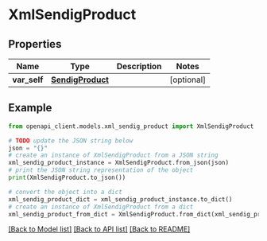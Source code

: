 # XmlSendigProduct


## Properties

Name | Type | Description | Notes
------------ | ------------- | ------------- | -------------
**var_self** | [**SendigProduct**](SendigProduct.md) |  | [optional] 

## Example

```python
from openapi_client.models.xml_sendig_product import XmlSendigProduct

# TODO update the JSON string below
json = "{}"
# create an instance of XmlSendigProduct from a JSON string
xml_sendig_product_instance = XmlSendigProduct.from_json(json)
# print the JSON string representation of the object
print(XmlSendigProduct.to_json())

# convert the object into a dict
xml_sendig_product_dict = xml_sendig_product_instance.to_dict()
# create an instance of XmlSendigProduct from a dict
xml_sendig_product_from_dict = XmlSendigProduct.from_dict(xml_sendig_product_dict)
```
[[Back to Model list]](../README.md#documentation-for-models) [[Back to API list]](../README.md#documentation-for-api-endpoints) [[Back to README]](../README.md)


